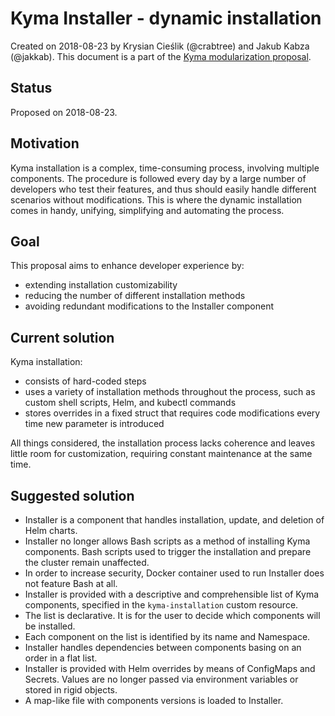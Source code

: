 # Kyma Installer - dynamic installation 

Created on 2018-08-23 by Krysian Cieślik (@crabtree) and Jakub Kabza (@jakkab).
This document is a part of the [Kyma modularization proposal](./modularization.md).

## Status

Proposed on 2018-08-23.

## Motivation

Kyma installation is a complex, time-consuming process, involving multiple components. The procedure is followed every day by a large number of developers who test their features, and thus should easily handle different scenarios without modifications. This is where the dynamic installation comes in handy, unifying, simplifying and automating the process.

## Goal

This proposal aims to enhance developer experience by:

- extending installation customizability 
- reducing the number of different installation methods
- avoiding redundant modifications to the Installer component

## Current solution

Kyma installation:

- consists of hard-coded steps
- uses a variety of installation methods throughout the process, such as custom shell scripts, Helm, and kubectl commands
- stores overrides in a fixed struct that requires code modifications every time new parameter is introduced

All things considered, the installation process lacks coherence and leaves little room for customization, requiring constant maintenance at the same time.

## Suggested solution

- Installer is a component that handles installation, update, and deletion of Helm charts.
- Installer no longer allows Bash scripts as a method of installing Kyma components. Bash scripts used to trigger the installation and prepare the cluster remain unaffected.
- In order to increase security, Docker container used to run Installer does not feature Bash at all.
- Installer is provided with a descriptive and comprehensible list of Kyma components, specified in the `kyma-installation` custom resource.
- The list is declarative. It is for the user to decide which components will be installed.
- Each component on the list is identified by its name and Namespace.
- Installer handles dependencies between components basing on an order in a flat list.
- Installer is provided with Helm overrides by means of ConfigMaps and Secrets. Values are no longer passed via environment variables or stored in rigid objects.
- A map-like file with components versions is loaded to Installer.